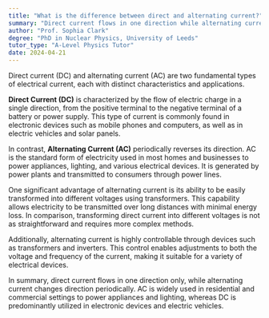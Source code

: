 ```yaml
---
title: "What is the difference between direct and alternating current?"
summary: "Direct current flows in one direction while alternating current changes direction periodically."
author: "Prof. Sophia Clark"
degree: "PhD in Nuclear Physics, University of Leeds"
tutor_type: "A-Level Physics Tutor"
date: 2024-04-21
---
```


Direct current (DC) and alternating current (AC) are two fundamental types of electrical current, each with distinct characteristics and applications.

**Direct Current (DC)** is characterized by the flow of electric charge in a single direction, from the positive terminal to the negative terminal of a battery or power supply. This type of current is commonly found in electronic devices such as mobile phones and computers, as well as in electric vehicles and solar panels.

In contrast, **Alternating Current (AC)** periodically reverses its direction. AC is the standard form of electricity used in most homes and businesses to power appliances, lighting, and various electrical devices. It is generated by power plants and transmitted to consumers through power lines.

One significant advantage of alternating current is its ability to be easily transformed into different voltages using transformers. This capability allows electricity to be transmitted over long distances with minimal energy loss. In comparison, transforming direct current into different voltages is not as straightforward and requires more complex methods.

Additionally, alternating current is highly controllable through devices such as transformers and inverters. This control enables adjustments to both the voltage and frequency of the current, making it suitable for a variety of electrical devices.

In summary, direct current flows in one direction only, while alternating current changes direction periodically. AC is widely used in residential and commercial settings to power appliances and lighting, whereas DC is predominantly utilized in electronic devices and electric vehicles.
    